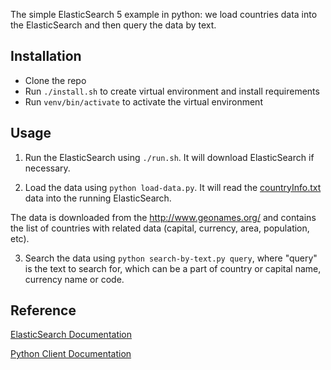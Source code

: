The simple ElasticSearch 5 example in python: we load countries data into the ElasticSearch and then query the data by text.

## Installation

* Clone the repo
* Run `./install.sh` to create virtual environment and install requirements
* Run `venv/bin/activate` to activate the virtual environment

## Usage

1. Run the ElasticSearch using `./run.sh`. It will download ElasticSearch if necessary.

2. Load the data using `python load-data.py`.
It will read the [countryInfo.txt](./data/countryInfo.txt) data into the running ElasticSearch.

The data is downloaded from the http://www.geonames.org/ and contains the list of countries with related data (capital, currency, area, population, etc).

3. Search the data using `python search-by-text.py query`, where "query" is the text to search for, which can be a part of country or capital name, currency name or code.

## Reference

[ElasticSearch Documentation](https://www.elastic.co/guide/en/elasticsearch/reference/current/index.html)

[Python Client Documentation](http://elasticsearch-py.readthedocs.io/en/master/api.html)

